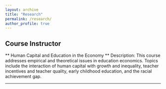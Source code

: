 ```yaml
---
layout: archive
title: "Research"
permalink: /research/
author_profile: true
---
```



Course Instructor 
---
** Human Capital and Education in the Economy **
Description: This course addresses empirical and theoretical issues in education economics. Topics include the interaction of human capital with growth and inequality, 
teacher incentives and teacher quality, early childhood education, and the racial achievement gap.


---
